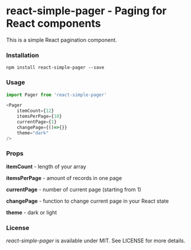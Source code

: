 # react-simple-pager - Paging for React components

This is a simple React pagination component.

### Installation

`npm install react-simple-pager --save`

### Usage

```js
import Pager from 'react-simple-pager'
```


```js
<Pager
    itemCount={12}
    itemsPerPage={10}
    currentPage={1}
    changePage={()=>{}}
    theme="dark"
/>
```

### Props

**itemCount** - length of your array

**itemsPerPage** - amount of records in one page

**currentPage** - number of current page (starting from 1)

**changePage** - function to change current page in your React state

**theme** - dark or light


### License

*react-simple-pager* is available under MIT. See LICENSE for more details.

